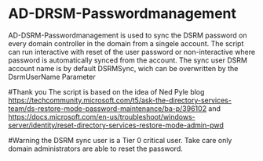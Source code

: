 # AD-DRSM-Passwordmanagement 
AD-DSRM-Passwordmanagement is used to sync the DSRM password on every domain controller in the domain from a singele account.
The script can run interactive with reset of the user password or non-interactive where password is automatically synced from the account. 
The sync user DSRM account name is by default DSRMSync, wich can be overwritten by the DsrmUserName Parameter

#Thank you
The script is based on the idea of Ned Pyle blog https://techcommunity.microsoft.com/t5/ask-the-directory-services-team/ds-restore-mode-password-maintenance/ba-p/396102 
and https://docs.microsoft.com/en-us/troubleshoot/windows-server/identity/reset-directory-services-restore-mode-admin-pwd


#Warning
the DSRM sync user is a Tier 0 critical user. Take care only domain administrators are able to reset the password. 

